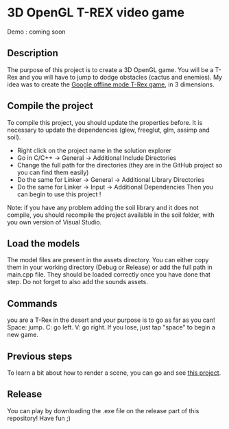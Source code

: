 # 3D OpenGL T-REX video game

Demo : coming soon

## Description

The purpose of this project is to create a 3D OpenGL game. You will be a T-Rex and you will have to jump to dodge obstacles (cactus and enemies). 
My idea was to create the [Google offline mode T-Rex game](http://www.trex-game.skipser.com/), in 3 dimensions.

## Compile the project

To compile this project, you should update the properties before.
It is necessary to update the dependencies (glew, freeglut, glm, assimp and soil).
- Right click on the project name in the solution explorer
- Go in C/C++ -> General -> Additional Include Directories 
- Change the full path for the directories (they are in the GitHub project so you can find them easily)
- Do the same for Linker -> General -> Additional Library Directories 
- Do the same for Linker -> Input ->  Additional Dependencies 
Then you can begin to use this project !

Note: if you have any problem adding the soil library and it does not compile, you should recompile the project available in the soil folder, with you own version of Visual Studio.

## Load the models

The model files are present in the assets directory. You can either copy them in your working directory (Debug or Release) or add the full path in main.cpp file.
They should be loaded correctly once you have done that step.
Do not forget to also add the sounds assets.

## Commands

you are a T-Rex in the desert and your purpose is to go as far as you can!
Space: jump.
C: go left.
V: go right.
If you lose, just tap "space" to begin a new game.

## Previous steps

To learn a bit about how to render a scene, you can go and see [this project](https://github.com/Wiinterfell/ComputerGraphics_VideoGameScene).

## Release

You can play by downloading the .exe file on the release part of this repository!
Have fun ;)